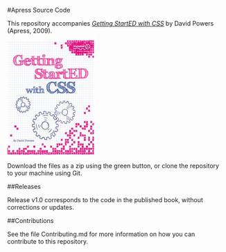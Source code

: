 #Apress Source Code

This repository accompanies [*Getting StartED with CSS*](http://www.apress.com/9781430225430) by David Powers (Apress, 2009).

![Cover image](9781430225430.jpg)

Download the files as a zip using the green button, or clone the repository to your machine using Git.

##Releases

Release v1.0 corresponds to the code in the published book, without corrections or updates.

##Contributions

See the file Contributing.md for more information on how you can contribute to this repository.
